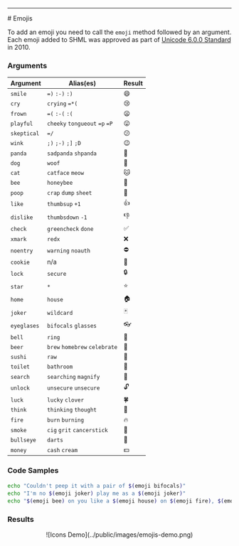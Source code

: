 <hr>
<a name="Emojis"></a>
# Emojis

To add an emoji you need to call the `emoji` method followed by an argument. Each emoji added to SHML was approved as part of [Unicode 6.0.0 Standard](http://unicode.org/versions/Unicode6.0.0/) in 2010.

### Arguments

| Argument  	| Alias(es) 	| Result  	|
|---	|---	|---	|
|   `smile`	|   `=)` `:-)` `:)`	|   😄	|
|   `cry`	|   `crying` `=*(`	|   😢	|
|   `frown`	|   `=(` `:-(` `:(`	|   😦	|
|   	`playful`|   `cheeky` `tongueout` `=p` `=P`	|   😛	|
|   `skeptical`	|   `=/`	|   😕	|
|   `wink`	|   `;)` `;-)` `;]` `;D`	|   😉	|
| `panda` 	|  `sadpanda` `shpanda`	|   🐼	|
|   `dog`	|   `woof`	|  🐶	|
|   `cat`	|   `catface` `meow`	|   🐱	|
|   `bee`	|   `honeybee`	|   🐝	|
|   `poop`	|   `crap` `dump` `sheet`	|   💩	|
|   `like`	|   `thumbsup` `+1`	|   👍	|
|   `dislike`	|   `thumbsdown` `-1`	|   👎	|
|   `check`	|   `greencheck` `done`	|   ✅	|
|   `xmark`	|   `redx`	|   ❌	|
|   `noentry`	|   `warning` `noauth`	|   ⛔	|
|   `cookie`	|   n/a	|   🍪	|
|   `lock`	|   `secure`	|   🔒	|
|   `star`	|   `*`	|   ⭐	|
|   `home`	|   `house`	|   🏠	|
|   `joker`	|   `wildcard`	|   🃏	|
|   `eyeglases`	|   `bifocals` `glasses`	|   👓	|
|   `bell`	|   `ring`	|   🔔	|
|   `beer`	|   `brew` `homebrew` `celebrate`	|   🍺	|
|   `sushi`	|   `raw`	|  🍣	|
|   `toilet`	|   `bathroom`	|   🚽	|
|   `search`	|   `searching` `magnify`	|   🔎	|
|   `unlock`	|   `unsecure` `unsecure` 	|   🔓	|
|   `luck`	|   `lucky` `clover`	|   🍀	|
|   `think`	|   `thinking` `thought`	|   💭	|
|   `fire`	|   `burn` `burning`	|   🔥	|
|   `smoke`	|   `cig` `grit` `cancerstick`	|   🚬	|
|   `bullseye`	|   `darts`	|   🎯	|
|   `money`	|   `cash` `cream`	|   💵	|

### Code Samples

```bash
echo "Couldn't peep it with a pair of $(emoji bifocals)"
echo "I'm no $(emoji joker) play me as a $(emoji joker)"
echo "$(emoji bee) on you like a $(emoji house) on $(emoji fire), $(emoji smoke) ya"
```

### Results
<center>
![Icons Demo](../public/images/emojis-demo.png)
</center>
